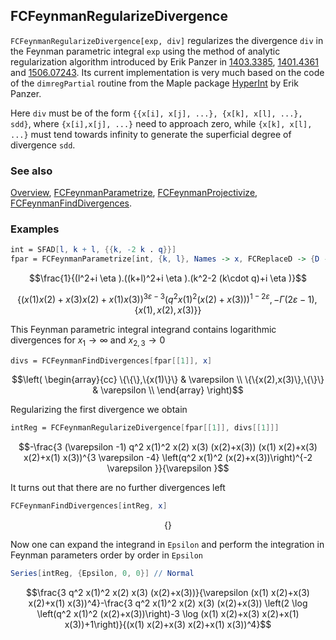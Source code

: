 ## FCFeynmanRegularizeDivergence

`FCFeynmanRegularizeDivergence[exp, div]` regularizes the divergence `div` in the Feynman parametric integral `exp` using the method of analytic regularization algorithm introduced by Erik Panzer in [1403.3385](https://arxiv.org/abs/1403.3385), [1401.4361](https://arxiv.org/abs/1401.4361) and [1506.07243](https://arxiv.org/abs/1506.07243). Its current implementation is very much based on the code of the `dimregPartial` routine from the Maple package [HyperInt](https://bitbucket.org/PanzerErik/hyperint/) by Erik Panzer.

Here `div` must be of the form `{{x[i], x[j], ...}, {x[k], x[l], ...}, sdd}`, where `{x[i],x[j], ...}` need to approach zero, while `{x[k], x[l], ...}` must tend towards infinity to generate the superficial degree of divergence `sdd`.

### See also

[Overview](Extra/FeynCalc.md), [FCFeynmanParametrize](FCFeynmanParametrize.md), [FCFeynmanProjectivize](FCFeynmanProjectivize.md), [FCFeynmanFindDivergences](FCFeynmanFindDivergences.md).

### Examples

```mathematica
int = SFAD[l, k + l, {{k, -2 k . q}}]
fpar = FCFeynmanParametrize[int, {k, l}, Names -> x, FCReplaceD -> {D -> 4 - 2 Epsilon}]
```

$$\frac{1}{(l^2+i \eta ).((k+l)^2+i \eta ).(k^2-2 (k\cdot q)+i \eta )}$$

$$\left\{(x(1) x(2)+x(3) x(2)+x(1) x(3))^{3 \varepsilon -3} \left(q^2 x(1)^2 (x(2)+x(3))\right)^{1-2 \varepsilon },-\Gamma (2 \varepsilon -1),\{x(1),x(2),x(3)\}\right\}$$

This Feynman parametric integral integrand contains logarithmic divergences for $x_1 \to \infty$ and $x_{2,3} \to 0$

```mathematica
divs = FCFeynmanFindDivergences[fpar[[1]], x]
```

$$\left(
\begin{array}{cc}
 \{\{\},\{x(1)\}\} & \varepsilon  \\
 \{\{x(2),x(3)\},\{\}\} & \varepsilon  \\
\end{array}
\right)$$

Regularizing the first divergence we obtain

```mathematica
intReg = FCFeynmanRegularizeDivergence[fpar[[1]], divs[[1]]]
```

$$-\frac{3 (\varepsilon -1) q^2 x(1)^2 x(2) x(3) (x(2)+x(3)) (x(1) x(2)+x(3) x(2)+x(1) x(3))^{3 \varepsilon -4} \left(q^2 x(1)^2 (x(2)+x(3))\right)^{-2 \varepsilon }}{\varepsilon }$$

It turns out that there are no further divergences left

```mathematica
FCFeynmanFindDivergences[intReg, x]
```

$$\{\}$$

Now one can expand the integrand in `Epsilon` and perform the integration in Feynman parameters order by order in `Epsilon`

```mathematica
Series[intReg, {Epsilon, 0, 0}] // Normal
```

$$\frac{3 q^2 x(1)^2 x(2) x(3) (x(2)+x(3))}{\varepsilon  (x(1) x(2)+x(3) x(2)+x(1) x(3))^4}-\frac{3 q^2 x(1)^2 x(2) x(3) (x(2)+x(3)) \left(2 \log \left(q^2 x(1)^2 (x(2)+x(3))\right)-3 \log (x(1) x(2)+x(3) x(2)+x(1) x(3))+1\right)}{(x(1) x(2)+x(3) x(2)+x(1) x(3))^4}$$